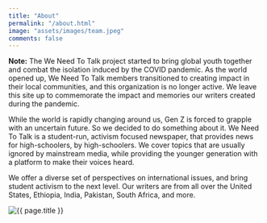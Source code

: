 ```yaml
---
title: "About"
permalink: "/about.html"
image: "assets/images/team.jpeg"
comments: false
---
```

<div markdown="span" class="alert alert-info" role="alert"><i class="fa fa-info-circle"></i> <b>Note:</b>
 The We Need To Talk project started to bring global youth together and combat the isolation induced by the COVID pandemic. As the world opened up, We Need To Talk members transitioned to creating impact in their local
 communities, and this organization is no longer active. We leave this site up to commemorate the impact and memories
 our writers created during the pandemic.
 </div>

<div class="container">
<div class="jumbotron jumbotron-fluid mb-3 pl-0 pt-0 pb-0 bg-white position-relative">
        <div class="h-100 tofront">
			<div class="row {% if page.image %} justify-content-between {% else %} justify-content-center {% endif %}">
				<div class="col-md-5 pr-0 align-self-center">
					<p>While the world is rapidly changing around us, Gen Z is forced to grapple with an uncertain future. So we decided to do something about it. We Need To Talk is a student-run, activism focused newspaper, that provides news for high-schoolers, by high-schoolers. We cover topics that are usually ignored by mainstream media, while providing the younger generation with a platform to make their voices heard.</p>
                    <p>
                    We offer a diverse set of perspectives on international issues, and bring student activism to the next level. Our writers are from all over the United States, Ethiopia, India, Pakistan, South Africa, and more.
                    </p>
				</div>
				<div class="col-md-7 pr-0 align-self-center">
					<img class="rounded" src="{% if page.image contains "://" %}{{ page.image }}{% else %}{{ site.baseurl }}/{{ page.image }}{% endif %}" alt="{{ page.title }}">
				</div>
			</div>
		</div>
	</div>
</div>




